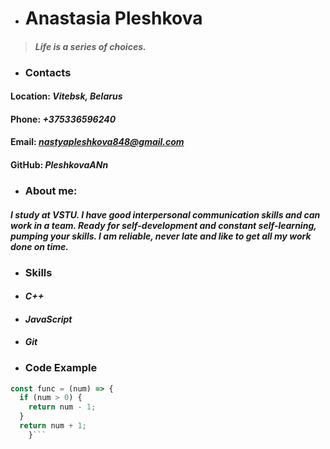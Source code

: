 * # **Anastasia Pleshkova**
 > #### *Life is a series of choices.*
* ### **Contacts**
#### **Location:** *Vitebsk, Belarus*
#### **Phone:** *+375336596240*
#### **Email:** *nastyapleshkova848@gmail.com*
#### **GitHub:** *PleshkovaANn*
* ### **About me:**
#### *I study at VSTU. I have good interpersonal communication skills and can work in a team. Ready for self-development and constant self-learning, pumping your skills. I am reliable, never late and like to get all my work done on time.*
* ### **Skills**
* #### *C++*
* #### *JavaScript*
* #### *Git*
* ### **Code Example**

```javascript
const func = (num) => {
  if (num > 0) {
    return num - 1;
  }
  return num + 1;
    }```

